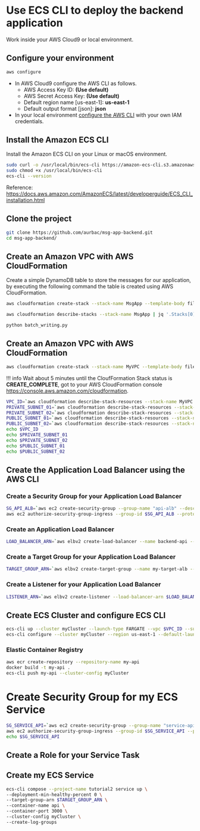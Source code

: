# Use ECS CLI to deploy the backend application

Work inside your AWS Cloud9 or local environment.

## Configure your environment

``` bash
aws configure
```

- In AWS Cloud9 configure the AWS CLI as follows. 
    - AWS Access Key ID: **(Use default)**
    - AWS Secret Access Key: **(Use default)**
    - Default region name [us-east-1]: **us-east-1**
    - Default output format [json]: **json**
- In your local environment [configure the AWS CLI](https://docs.aws.amazon.com/cli/latest/userguide/cli-chap-configure.html#cli-quick-configuration) with your own IAM credentials.

## Install the Amazon ECS CLI

Install the Amazon ECS CLI on your Linux or macOS environment.

``` bash
sudo curl -o /usr/local/bin/ecs-cli https://amazon-ecs-cli.s3.amazonaws.com/ecs-cli-linux-amd64-latest
sudo chmod +x /usr/local/bin/ecs-cli
ecs-cli --version
```

Reference: https://docs.aws.amazon.com/AmazonECS/latest/developerguide/ECS_CLI_installation.html

## Clone the project

``` bash
git clone https://github.com/aurbac/msg-app-backend.git
cd msg-app-backend/
```

## Create an Amazon VPC with AWS CloudFormation

Create a simple DynamoDB table to store the messages for our application, by executing the following command the table is created using AWS CloudFormation.

``` bash
aws cloudformation create-stack --stack-name MsgApp --template-body file://msg-app-dynamodb.json --parameters ParameterKey=BillOnDemand,ParameterValue=true ParameterKey=ReadCapacityUnits,ParameterValue=5 ParameterKey=WriteCapacityUnits,ParameterValue=10
```

``` bash
aws cloudformation describe-stacks --stack-name MsgApp | jq '.Stacks[0].Outputs[0].OutputValue'
```

``` bash
python batch_writing.py
```

## Create an Amazon VPC with AWS CloudFormation

``` bash
aws cloudformation create-stack --stack-name MyVPC --template-body file://vpc/AURBAC-VPC-Public-And-Private.json --parameters ParameterKey=VpcCidrBlock,ParameterValue=10.1.0.0/16 ParameterKey=VpcCidrBlockPrivateSubnet01,ParameterValue=10.1.2.0/24 ParameterKey=VpcCidrBlockPrivateSubnet02,ParameterValue=10.1.3.0/24 ParameterKey=VpcCidrBlockPublicSubnet01,ParameterValue=10.1.0.0/24 ParameterKey=VpcCidrBlockPublicSubnet02,ParameterValue=10.1.1.0/24
```

!!! info
    Wait about 5 minutes until the CloufFormation Stack status is **CREATE_COMPLETE**, got to your AWS CloudFormation console https://console.aws.amazon.com/cloudformation.

``` bash
VPC_ID=`aws cloudformation describe-stack-resources --stack-name MyVPC --logical-resource-id Vpc | jq '.StackResources[0].PhysicalResourceId' | tr -d \"`
PRIVATE_SUBNET_01=`aws cloudformation describe-stack-resources --stack-name MyVPC --logical-resource-id PrivateSubnet01 | jq '.StackResources[0].PhysicalResourceId' | tr -d \"`
PRIVATE_SUBNET_02=`aws cloudformation describe-stack-resources --stack-name MyVPC --logical-resource-id PrivateSubnet02 | jq '.StackResources[0].PhysicalResourceId' | tr -d \"`
PUBLIC_SUBNET_01=`aws cloudformation describe-stack-resources --stack-name MyVPC --logical-resource-id PublicSubnet01 | jq '.StackResources[0].PhysicalResourceId' | tr -d \"`
PUBLIC_SUBNET_02=`aws cloudformation describe-stack-resources --stack-name MyVPC --logical-resource-id PublicSubnet02 | jq '.StackResources[0].PhysicalResourceId' | tr -d \"`
echo $VPC_ID
echo $PRIVATE_SUBNET_01
echo $PRIVATE_SUBNET_02
echo $PUBLIC_SUBNET_01
echo $PUBLIC_SUBNET_02
```

## Create the Application Load Balancer using the AWS CLI

### Create a Security Group for your Application Load Balancer

``` bash
SG_API_ALB=`aws ec2 create-security-group --group-name "api-alb" --description "ALB Security Group" --vpc-id $VPC_ID | jq '.GroupId' | tr -d \"`
aws ec2 authorize-security-group-ingress --group-id $SG_API_ALB --protocol tcp --port 80 --cidr 0.0.0.0/0
```

### Create an Application Load Balancer

``` bash
LOAD_BALANCER_ARN=`aws elbv2 create-load-balancer --name backend-api --type application --security-groups $SG_API_ALB --subnets $PUBLIC_SUBNET_01 $PUBLIC_SUBNET_02 | jq '.LoadBalancers[0].LoadBalancerArn' | tr -d \"`
```

### Create a Target Group for your Application Load Balancer

``` bash
TARGET_GROUP_ARN=`aws elbv2 create-target-group --name my-target-alb --protocol HTTP --port 80 --health-check-protocol HTTP --health-check-path /api --vpc-id $VPC_ID --target-type ip | jq '.TargetGroups[0].TargetGroupArn' | tr -d \"`
```

### Create a Listener for your Application Load Balancer

``` bash
LISTENER_ARN=`aws elbv2 create-listener --load-balancer-arn $LOAD_BALANCER_ARN --protocol HTTP --port 80 --default-actions Type=forward,TargetGroupArn=$TARGET_GROUP_ARN | jq '.Listeners[0].ListenerArn' | tr -d \"`
```

## Create ECS Cluster and configure ECS CLI

``` bash
ecs-cli up --cluster myCluster --launch-type FARGATE --vpc $VPC_ID --subnets $PRIVATE_SUBNET_01,$PRIVATE_SUBNET_02
ecs-cli configure --cluster myCluster --region us-east-1 --default-launch-type FARGATE --config-name myCluster
```

### Elastic Container Registry

``` bash
aws ecr create-repository --repository-name my-api
docker build -t my-api .
ecs-cli push my-api --cluster-config myCluster
```

# Create Security Group for my ECS Service

``` bash
SG_SERVICE_API=`aws ec2 create-security-group --group-name "service-api" --description "My security group for API" --vpc-id $VPC_ID | jq '.GroupId' | tr -d \"`
aws ec2 authorize-security-group-ingress --group-id $SG_SERVICE_API --protocol tcp --port 3000 --cidr 0.0.0.0/0
echo $SG_SERVICE_API
```

## Create a Role for your Service Task



## Create my ECS Service

``` bash
ecs-cli compose --project-name tutorial2 service up \
--deployment-min-healthy-percent 0 \
--target-group-arn $TARGET_GROUP_ARN \
--container-name api \
--container-port 3000 \
--cluster-config myCluster \
--create-log-groups
```
